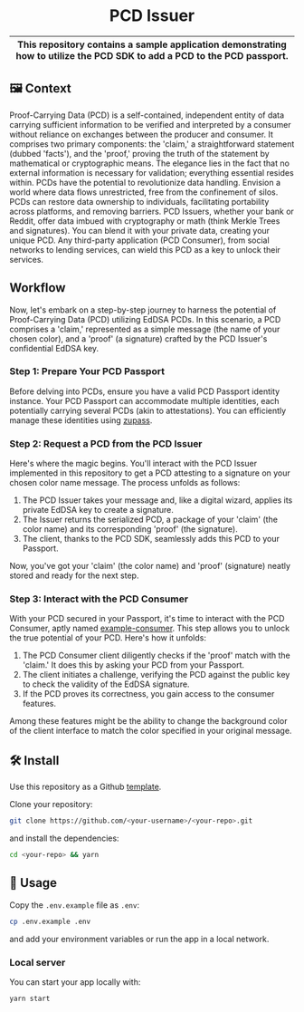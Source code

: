 <p align="center">
    <h1 align="center">
        PCD Issuer
    </h1>
</p>

| This repository contains a sample application demonstrating how to utilize the PCD SDK to add a PCD to the PCD passport. |
| ------------------------------------------------------------------------------------------------------------------------ |

## 🖼 Context

Proof-Carrying Data (PCD) is a self-contained, independent entity of data carrying sufficient information to be verified and interpreted by a consumer without reliance on exchanges between the producer and consumer. It comprises two primary components: the 'claim,' a straightforward statement (dubbed 'facts'), and the 'proof,' proving the truth of the statement by mathematical or cryptographic means. The elegance lies in the fact that no external information is necessary for validation; everything essential resides within. PCDs have the potential to revolutionize data handling. Envision a world where data flows unrestricted, free from the confinement of silos. PCDs can restore data ownership to individuals, facilitating portability across platforms, and removing barriers. PCD Issuers, whether your bank or Reddit, offer data imbued with cryptography or math (think Merkle Trees and signatures). You can blend it with your private data, creating your unique PCD. Any third-party application (PCD Consumer), from social networks to lending services, can wield this PCD as a key to unlock their services.

## Workflow

Now, let's embark on a step-by-step journey to harness the potential of Proof-Carrying Data (PCD) utilizing EdDSA PCDs. In this scenario, a PCD comprises a 'claim,' represented as a simple message (the name of your chosen color), and a 'proof' (a signature) crafted by the PCD Issuer's confidential EdDSA key.

### Step 1: Prepare Your PCD Passport
Before delving into PCDs, ensure you have a valid PCD Passport identity instance. Your PCD Passport can accommodate multiple identities, each potentially carrying several PCDs (akin to attestations). You can efficiently manage these identities using [zupass](https://github.com/proofcarryingdata/zupass/).

### Step 2: Request a PCD from the PCD Issuer
Here's where the magic begins. You'll interact with the PCD Issuer implemented in this repository to get a PCD attesting to a signature on your chosen color name message. The process unfolds as follows:

1. The PCD Issuer takes your message and, like a digital wizard, applies its private EdDSA key to create a signature.
2. The Issuer returns the serialized PCD, a package of your 'claim' (the color name) and its corresponding 'proof' (the signature).
3. The client, thanks to the PCD SDK, seamlessly adds this PCD to your Passport.

Now, you've got your 'claim' (the color name) and 'proof' (signature) neatly stored and ready for the next step.

### Step 3: Interact with the PCD Consumer
With your PCD secured in your Passport, it's time to interact with the PCD Consumer, aptly named [example-consumer](https://github.com/proofcarryingdata/example-consumer). This step allows you to unlock the true potential of your PCD. Here's how it unfolds:

1. The PCD Consumer client diligently checks if the 'proof' match with the 'claim.' It does this by asking your PCD from your Passport.
2. The client initiates a challenge, verifying the PCD against the public key to check the validity of the EdDSA signature.
3. If the PCD proves its correctness, you gain access to the consumer features.

Among these features might be the ability to change the background color of the client interface to match the color specified in your original message.

## 🛠 Install

Use this repository as a Github [template](https://github.com/proofcarryingdata/example-issuer/generate).

Clone your repository:

```bash
git clone https://github.com/<your-username>/<your-repo>.git
```

and install the dependencies:

```bash
cd <your-repo> && yarn
```

## 📜 Usage

Copy the `.env.example` file as `.env`:

```bash
cp .env.example .env
```

and add your environment variables or run the app in a local network.

### Local server

You can start your app locally with:

```bash
yarn start
```
